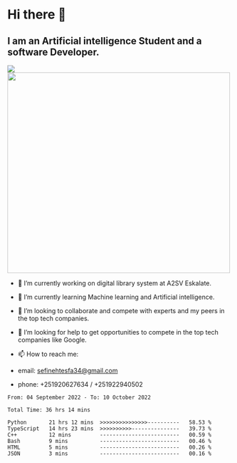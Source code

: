 # Hi there 👋
## I am an Artificial intelligence Student and a software Developer.
<img src = "https://github-readme-stats.vercel.app/api?username=sefinehtesfa34&&show_icons=true&title_color=ffffff&icon_color=bb2acf&text_color=daf7dc&bg_color=151515"/>
<img src="https://wakatime.com/share/@sefinehtesfa34/ae9674e3-b462-4438-9120-52fc3d0ffbbb.png" width ="500" height = "450"/>

- 🔭 I’m currently working on digital library system at A2SV Eskalate.
- 🌱 I’m currently learning Machine learning and Artificial intelligence.
- 👯 I’m looking to collaborate and compete with experts and my peers in the top tech companies.
- 🤔 I’m looking for help to get opportunities to compete in the top tech companies like Google.

- 📫 How to reach me: 
- email: sefinehtesfa34@gmail.com
- phone: +251920627634 / +251922940502
<!--START_SECTION:waka-->

```text
From: 04 September 2022 - To: 10 October 2022

Total Time: 36 hrs 14 mins

Python       21 hrs 12 mins  >>>>>>>>>>>>>>>----------   58.53 %
TypeScript   14 hrs 23 mins  >>>>>>>>>>---------------   39.73 %
C++          12 mins         -------------------------   00.59 %
Bash         9 mins          -------------------------   00.46 %
HTML         5 mins          -------------------------   00.26 %
JSON         3 mins          -------------------------   00.16 %
```

<!--END_SECTION:waka-->
